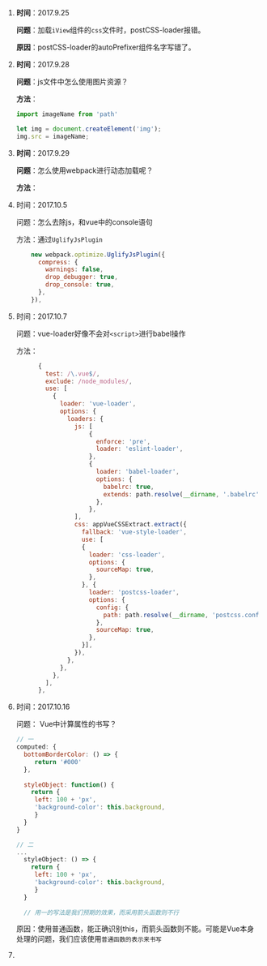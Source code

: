 

1. **时间**：2017.9.25

   **问题**：加载```iView```组件的```css```文件时，postCSS-loader报错。

   **原因**：postCSS-loader的autoPrefixer组件名字写错了。

2. **时间**：2017.9.28

   **问题**：js文件中怎么使用图片资源？

   **方法**：

   ```javascript
   import imageName from 'path'

   let img = document.createElement('img');
   img.src = imageName;
   ```

3. **时间**：2017.9.29

   **问题**：怎么使用webpack进行动态加载呢？

   **方法**：

4. 时间：2017.10.5

   问题：怎么去除js，和vue中的console语句

   方法：通过```UglifyJsPlugin```

   ```javascript
       new webpack.optimize.UglifyJsPlugin({
         compress: {
           warnings: false,
           drop_debugger: true,
           drop_console: true,
         },
       }),
   ```

5. 时间：2017.10.7

   问题：vue-loader好像不会对```<script>```进行babel操作

   方法：

   ```javascript
         {
           test: /\.vue$/,
           exclude: /node_modules/,
           use: [
             {
               loader: 'vue-loader',
               options: {
                 loaders: {
                   js: [
                       {
                         enforce: 'pre',
                         loader: 'eslint-loader',
                       },
                       {
                         loader: 'babel-loader',
                         options: {
                           babelrc: true,
                           extends: path.resolve(__dirname, '.babelrc'),
                         },
                       },
                   ],
                   css: appVueCSSExtract.extract({
                     fallback: 'vue-style-loader',
                     use: [
                     {
                       loader: 'css-loader',
                       options: {
                         sourceMap: true,
                       },
                     }, {
                       loader: 'postcss-loader',
                       options: {
                         config: {
                           path: path.resolve(__dirname, 'postcss.config.js'),
                         },
                         sourceMap: true,
                       },
                     }],
                   }),
                 },
               },
             },
           ],
         },
   ```

6. 时间：2017.10.16

   问题： Vue中计算属性的书写？

   ```javascript
   // 一
   computed: {
     bottomBorderColor: () => {
     	return '#000'
     },
     
     styleObject: function() {
       return {
       	left: 100 + 'px',
       	'background-color': this.background,
     	}
     }
   }

   // 二
   ...
     styleObject: () => {
       return {
       	left: 100 + 'px',
       	'background-color': this.background,
     	}
     }
     
     // 用一的写法是我们预期的效果，而采用箭头函数则不行
   ```

   原因：使用普通函数，能正确识别this，而箭头函数则不能。可能是Vue本身处理的问题，我们应该使用`普通函数的表示来书写`

7. ​

   ​